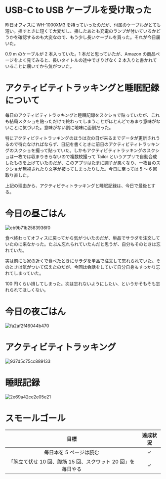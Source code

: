 # USB-C to USB ケーブルを受け取った
昨日オフィスに WH-1000XM3 を持っていったのだが、付属のケーブルがとても短い。挿すときに短くて大変だし、挿したあとも充電のランプが付いているかどうかを確認するのも大変なので、もう少し長いケーブルを買った。それが今日届いた。

0.9 m のケーブルが 2 本入っていた。1 本だと思っていたが、Amazon の商品ページをよく見てみると、長いタイトルの途中でさりげなく 2 本入りと書かれていることに届いてから気がついた。

# アクティビティトラッキングと睡眠記録について
毎日のアクティビティトラッキングと睡眠記録をスクショで貼っていたが、これも結局スクショを貼っただけで終わってしまうことがほとんどであまり意味がないことに気づいた。意味がない割に地味に面倒だった。

特にアクティビティトラッキングのほうは次の日が来るまでデータが更新されうるので待たなければならず、日記を書くときに前日のアクティビティトラッキングのスクショを撮って貼っていた。しかもアクティビティトラッキングのスクショは一枚では収まりきらないので複数枚撮って Tailor というアプリで自動合成したものを上げていたのだが、このアプリはたまに調子が悪くなり、一枚目のスクショが無視されたり文字が被ってしまったりした。今日に至っては 5 〜 6 回取り直した。

上記の理由から、アクティビティトラッキングと睡眠記録は、今日で最後とする。

# 今日の昼ごはん
![eb9b71b2583936f0](/images/2019/02/eb9b71b2583936f0.jpg)

食べ終わってオフィスに戻ってから気がついたのだが、単品でサラダを注文していたのに来なかった。たぶん忘れられていたんだと思うが、自分もそのときは忘れていた。

実は前にも家の近くで食べたときにサラダを単品で注文して忘れられていた。そのときは気がついて伝えたのだが、今回は会話をしていて自分自身もすっかり忘れてしまっていた。

100 円くらい損してしまった。次は忘れないようにしたい、というかそもそも忘れられてほしくない。

# 今日の夜ごはん
![fa2af2f46044b470](/images/2019/02/fa2af2f46044b470.jpg)

# アクティビティトラッキング
![937d5c75cc889133](/images/2019/02/937d5c75cc889133.png)

# 睡眠記録
![2e69a42ce2e05e21](/images/2019/02/2e69a42ce2e05e21.png)

# スモールゴール
| 目標 | 達成状況 |
|:---:|:---:|
| 毎日本を 5 ページは読む | ✓ |
| 「腕立て伏せ 10 回、腹筋 15 回、スクワット 20 回」を毎日やる | ✓ |
